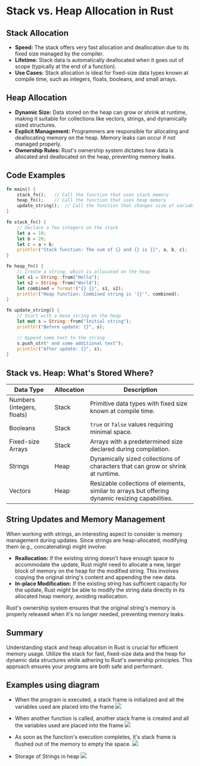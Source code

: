 # Stack vs. Heap Allocation in Rust

## **Stack Allocation**

- **Speed:** The stack offers very fast allocation and deallocation due to its fixed size managed by the compiler.
- **Lifetime:** Stack data is automatically deallocated when it goes out of scope (typically at the end of a function).
- **Use Cases:** Stack allocation is ideal for fixed-size data types known at compile time, such as integers, floats, booleans, and small arrays.

## **Heap Allocation**

- **Dynamic Size:** Data stored on the heap can grow or shrink at runtime, making it suitable for collections like vectors, strings, and dynamically sized structures.
- **Explicit Management:** Programmers are responsible for allocating and deallocating memory on the heap. Memory leaks can occur if not managed properly.
- **Ownership Rules:** Rust's ownership system dictates how data is allocated and deallocated on the heap, preventing memory leaks.


## **Code Examples**
```rust
fn main() {
    stack_fn();   // Call the function that uses stack memory
    heap_fn();    // Call the function that uses heap memory
    update_string();  // Call the function that changes size of variable at runtime
}

fn stack_fn() {
    // Declare a few integers on the stack
    let a = 10;
    let b = 20;
    let c = a + b;
    println!("Stack function: The sum of {} and {} is {}", a, b, c);
}

fn heap_fn() {
    // Create a string, which is allocated on the heap
    let s1 = String::from("Hello");
    let s2 = String::from("World");
    let combined = format!("{} {}", s1, s2);
    println!("Heap function: Combined string is '{}'", combined);
}

fn update_string() {
    // Start with a base string on the heap
    let mut s = String::from("Initial string");
    println!("Before update: {}", s);

    // Append some text to the string
    s.push_str(" and some additional text");
    println!("After update: {}", s);
}
```

## **Stack vs. Heap: What's Stored Where?**

| Data Type | Allocation | Description |
|---|---|---|
| Numbers (integers, floats) | Stack | Primitive data types with fixed size known at compile time. |
| Booleans | Stack | `true` or `false` values requiring minimal space. |
| Fixed-size Arrays | Stack | Arrays with a predetermined size declared during compilation. |
| Strings | Heap | Dynamically sized collections of characters that can grow or shrink at runtime. |
| Vectors | Heap | Resizable collections of elements, similar to arrays but offering dynamic resizing capabilities. |


## **String Updates and Memory Management**

When working with strings, an interesting aspect to consider is memory management during updates. Since strings are heap-allocated, modifying them (e.g., concatenating) might involve:

- **Reallocation:** If the existing string doesn't have enough space to accommodate the update, Rust might need to allocate a new, larger block of memory on the heap for the modified string. This involves copying the original string's content and appending the new data.
- **In-place Modification:** If the existing string has sufficient capacity for the update, Rust might be able to modify the string data directly in its allocated heap memory, avoiding reallocation.

Rust's ownership system ensures that the original string's memory is properly released when it's no longer needed, preventing memory leaks.

## **Summary**

Understanding stack and heap allocation in Rust is crucial for efficient memory usage. Utilize the stack for fast, fixed-size data and the heap for dynamic data structures while adhering to Rust's ownership principles. This approach ensures your programs are both safe and performant.

## Examples using diagram
- When the program is executed, a stack frame is initialized and all the variables used are placed into the frame
![](https://www.notion.so/image/https%3A%2F%2Fprod-files-secure.s3.us-west-2.amazonaws.com%2F085e8ad8-528e-47d7-8922-a23dc4016453%2F93df4d1c-e2d3-4260-b50d-f621b6f9103d%2FScreenshot_2024-04-26_at_8.44.45_AM.png?table=block&id=c11ec7d5-1890-4707-aea0-b6c819e49257&cache=v2)
- When another function is called, another stack frame is created and all the variables used are placed into the frame
![](https://www.notion.so/image/https%3A%2F%2Fprod-files-secure.s3.us-west-2.amazonaws.com%2F085e8ad8-528e-47d7-8922-a23dc4016453%2F753abeea-e133-48cf-b04f-08d09928e84c%2FScreenshot_2024-04-26_at_8.45.49_AM.png?table=block&id=398055b6-4dd9-4885-9285-ab6357d128b7&cache=v2)
- As soon as the function's execution completes, it's stack frame is flushed out of the memory to empty the space.
![](https://www.notion.so/image/https%3A%2F%2Fprod-files-secure.s3.us-west-2.amazonaws.com%2F085e8ad8-528e-47d7-8922-a23dc4016453%2F8049f642-8b0b-4c35-9702-5e7a51efcc25%2FScreenshot_2024-04-26_at_8.46.09_AM.png?table=block&id=157afb80-8d3e-42ae-a46b-938a9bf5ff09&cache=v2)

- Storage of Strings in heap
![](https://www.notion.so/image/https%3A%2F%2Fprod-files-secure.s3.us-west-2.amazonaws.com%2F085e8ad8-528e-47d7-8922-a23dc4016453%2Fd8de78b8-6bc3-4bfe-951e-ee29e939427f%2FScreenshot_2024-04-26_at_8.36.38_AM.png?table=block&id=ff76988a-50a3-4b86-85a4-c14dea6bb969&cache=v2)
